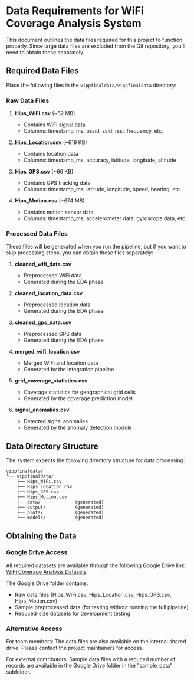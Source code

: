 # Data Requirements for WiFi Coverage Analysis System

This document outlines the data files required for this project to function properly. Since large data files are excluded from the Git repository, you'll need to obtain these separately.

## Required Data Files

Place the following files in the `vippfinaldata/vippfinaldata` directory:

### Raw Data Files

1. **Hips_WiFi.csv** (~52 MB)
   - Contains WiFi signal data
   - Columns: timestamp_ms, bssid, ssid, rssi, frequency, etc.

2. **Hips_Location.csv** (~619 KB)
   - Contains location data
   - Columns: timestamp_ms, accuracy, latitude, longitude, altitude

3. **Hips_GPS.csv** (~66 KB)
   - Contains GPS tracking data
   - Columns: timestamp_ms, latitude, longitude, speed, bearing, etc.

4. **Hips_Motion.csv** (~674 MB)
   - Contains motion sensor data
   - Columns: timestamp_ms, accelerometer data, gyroscope data, etc.

### Processed Data Files

These files will be generated when you run the pipeline, but if you want to skip processing steps, you can obtain these files separately:

1. **cleaned_wifi_data.csv**
   - Preprocessed WiFi data
   - Generated during the EDA phase

2. **cleaned_location_data.csv**
   - Preprocessed location data
   - Generated during the EDA phase

3. **cleaned_gps_data.csv**
   - Preprocessed GPS data
   - Generated during the EDA phase

4. **merged_wifi_location.csv**
   - Merged WiFi and location data
   - Generated by the integration pipeline

5. **grid_coverage_statistics.csv**
   - Coverage statistics for geographical grid cells
   - Generated by the coverage prediction model

6. **signal_anomalies.csv**
   - Detected signal anomalies
   - Generated by the anomaly detection module

## Data Directory Structure

The system expects the following directory structure for data processing:

```
vippfinaldata/
└── vippfinaldata/
    ├── Hips_WiFi.csv
    ├── Hips_Location.csv
    ├── Hips_GPS.csv
    ├── Hips_Motion.csv
    ├── data/             (generated)
    ├── output/           (generated)
    ├── plots/            (generated)
    └── models/           (generated)
```

## Obtaining the Data

### Google Drive Access

All required datasets are available through the following Google Drive link:
[WiFi Coverage Analysis Datasets](https://drive.google.com/drive/folders/1vQKn8IW6T640FIpk4j7a_UAGNGtwFIMI?usp=sharing)

The Google Drive folder contains:
- Raw data files (Hips_WiFi.csv, Hips_Location.csv, Hips_GPS.csv, Hips_Motion.csv)
- Sample preprocessed data (for testing without running the full pipeline)
- Reduced-size datasets for development testing

### Alternative Access

For team members: The data files are also available on the internal shared drive. Please contact the project maintainers for access.

For external contributors: Sample data files with a reduced number of records are available in the Google Drive folder in the "sample_data" subfolder. 